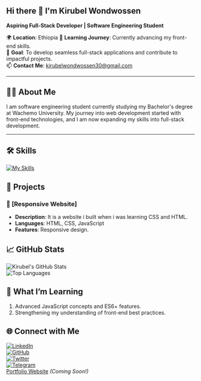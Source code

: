 ## Hi there 👋 I'm Kirubel Wondwossen 

**Aspiring Full-Stack Developer | Software Engineering Student**

🌍 **Location**: Ethiopia 
🌱 **Learning Journey**: Currently advancing my front-end skills.  
🎯 **Goal**: To develop seamless full-stack applications and contribute to impactful projects.  
📫 **Contact Me**: [kirubelwondwossen30@gmail.com](mailto:kirubelwondwossen30@gmail.com)

---

## 🧑‍💻 **About Me**  
I am software engineering student currently studying my Bachelor's degree at Wachemo University. My journey into web development started with front-end technologies, and I am now expanding my skills into full-stack development.

---

## 🛠️ **Skills**  
 
[![My Skills](https://skillicons.dev/icons?i=js,html,css,cpp,git,github,vscode,react,tailwind)](https://skillicons.dev)

## 🌟 **Projects**  

### 📌 **[Responsive Website]**  
- **Description**: It is a website i built when i was learning CSS and HTML.  
- **Languages**: HTML, CSS, JavaScript  
- **Features**: Responsive design.

## 📈 **GitHub Stats** 
![Kirubel's GitHub Stats](https://github-readme-stats.vercel.app/api?username=KirubelWondwossen&show_icons=true&theme=radical)  
![Top Languages](https://github-readme-stats.vercel.app/api/top-langs/?username=KirubelWondwossen&layout=compact&theme=radical)  

## 🌱 **What I’m Learning**  
1. Advanced JavaScript concepts and ES6+ features. 
2. Strengthening my understanding of front-end best practices.

## 🌐 **Connect with Me**  

[![LinkedIn](https://img.shields.io/badge/LinkedIn-0077B5?logo=linkedin&logoColor=white)](https://www.linkedin.com/in/kirubel-wondwossen)  
[![GitHub](https://img.shields.io/badge/GitHub-333?logo=github&logoColor=white)](https://github.com/KirubelWondwossen)  
[![Twitter](https://img.shields.io/badge/Twitter-1DA1F2?logo=twitter&logoColor=white)](https://twitter.com/KW92607)  
[![Telegram](https://img.shields.io/badge/Telegram-0088CC?logo=telegram&logoColor=white)](https://t.me/Kirubel123445)  
[Portfolio Website](#) *(Coming Soon!)* 
